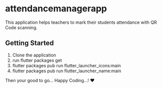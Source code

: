 # attendancemanagerapp

This application helps teachers to mark their students attendance with QR Code scanning.

## Getting Started

01. Clone the application
02. run flutter packages get
03. flutter packages pub run flutter_launcher_icons:main
04. flutter packages pub run flutter_launcher_name:main

Then your good to go... 
Happy Coding...! ❤️
